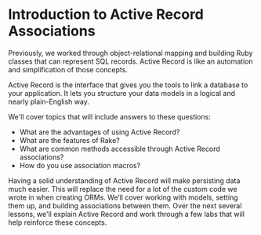 # Introduction to Active Record Associations

Previously, we worked through object-relational mapping and building Ruby
classes that can represent SQL records. Active Record is like an automation and
simplification of those concepts.

Active Record is the interface that gives you the tools to link a database to your
application. It lets you structure your data models in a logical and nearly
plain-English way.

We'll cover topics that will include answers to these questions:

- What are the advantages of using Active Record?
- What are the features of Rake?
- What are common methods accessible through Active Record associations?
- How do you use association macros?

Having a solid understanding of Active Record will make persisting data much
easier. This will replace the need for a lot of the custom code we wrote in when
creating ORMs. We’ll cover working with models, setting them up, and building
associations between them. Over the next several lessons, we'll explain Active
Record and work through a few labs that will help reinforce these concepts.

